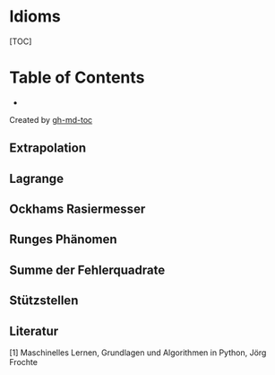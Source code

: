 # Idioms

[TOC]

Table of Contents
=================

   * 

Created by [gh-md-toc](https://github.com/ekalinin/github-markdown-toc)

## Extrapolation



## Lagrange



## Ockhams Rasiermesser



## Runges Phänomen



## Summe der Fehlerquadrate



## Stützstellen



## Literatur

[1] 	Maschinelles Lernen, Grundlagen und Algorithmen in Python, Jörg Frochte


